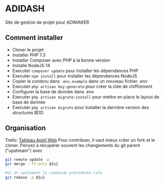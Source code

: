 # ADIDASH
Site de gestion de projet pour ADIMAKER


## Comment installer
- Cloner le projet
- Installer PHP 7.3
- Installer Composer avec PHP à la bonne version
- Installe NodeJS 14
- Executer ``composer update`` pour installer les dépendances PHP
- Executer ``npm install`` pour installer les dépendances NodeJS
- Copier le contenu dans ``.env.example`` dans un nouveau fichier .env
- Executer ``php artisan key:generate`` pour créer la clée de chiffrement
- Configurer la base de donnée dans .env
- Executer ``php artisan migrate:install`` pour mettre en place le layout de base de donnée
- Executer ``php artisan migrate`` pour installer la dernière version des structures BDD

## Organisation
Trello: [Tableau Appli Web](https://trello.com/b/nj5wNvU2/appli-web)
Pour contribuer, il vaut mieux créer un fork et le cloner.
Pensez à récupérer souvent les changements du git parent ("upstream") avec
```bash
git remote update -p
git merge --ff-only @{u}

#Si et seulement la commande précedente rate
git rebase -p @{u}
```
